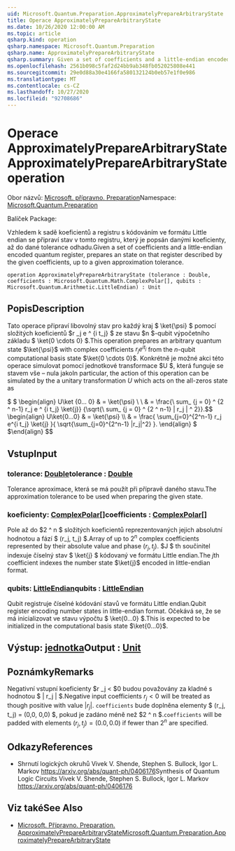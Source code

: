 ```yaml
---
uid: Microsoft.Quantum.Preparation.ApproximatelyPrepareArbitraryState
title: Operace ApproximatelyPrepareArbitraryState
ms.date: 10/26/2020 12:00:00 AM
ms.topic: article
qsharp.kind: operation
qsharp.namespace: Microsoft.Quantum.Preparation
qsharp.name: ApproximatelyPrepareArbitraryState
qsharp.summary: Given a set of coefficients and a little-endian encoded quantum register, prepares an state on that register described by the given coefficients, up to a given approximation tolerance.
ms.openlocfilehash: 2561b098c5faf2d24bb9ab348fb052025808e441
ms.sourcegitcommit: 29e0d88a30e4166fa580132124b0eb57e1f0e986
ms.translationtype: MT
ms.contentlocale: cs-CZ
ms.lasthandoff: 10/27/2020
ms.locfileid: "92708686"
---
```

# <a name="approximatelypreparearbitrarystate-operation"></a><span data-ttu-id="fd404-102">Operace ApproximatelyPrepareArbitraryState</span><span class="sxs-lookup"><span data-stu-id="fd404-102">ApproximatelyPrepareArbitraryState operation</span></span>

<span data-ttu-id="fd404-103">Obor názvů: [Microsoft. přípravno. Preparation](xref:Microsoft.Quantum.Preparation)</span><span class="sxs-lookup"><span data-stu-id="fd404-103">Namespace: [Microsoft.Quantum.Preparation](xref:Microsoft.Quantum.Preparation)</span></span>

<span data-ttu-id="fd404-104">Balíček [](https://nuget.org/packages/)</span><span class="sxs-lookup"><span data-stu-id="fd404-104">Package: [](https://nuget.org/packages/)</span></span>


<span data-ttu-id="fd404-105">Vzhledem k sadě koeficientů a registru s kódováním ve formátu Little endian se připraví stav v tomto registru, který je popsán danými koeficienty, až do dané tolerance odhadu.</span><span class="sxs-lookup"><span data-stu-id="fd404-105">Given a set of coefficients and a little-endian encoded quantum register, prepares an state on that register described by the given coefficients, up to a given approximation tolerance.</span></span>

```qsharp
operation ApproximatelyPrepareArbitraryState (tolerance : Double, coefficients : Microsoft.Quantum.Math.ComplexPolar[], qubits : Microsoft.Quantum.Arithmetic.LittleEndian) : Unit
```


## <a name="description"></a><span data-ttu-id="fd404-106">Popis</span><span class="sxs-lookup"><span data-stu-id="fd404-106">Description</span></span>

<span data-ttu-id="fd404-107">Tato operace připraví libovolný stav pro každý kraj $ \ket{\psi} $ pomocí složitých koeficientů $r _j e ^ {i t_j} $ ze stavu $n $-qubit výpočetního základu $ \ket{0 \cdots 0} $.</span><span class="sxs-lookup"><span data-stu-id="fd404-107">This operation prepares an arbitrary quantum state $\ket{\psi}$ with complex coefficients $r_j e^{i t_j}$ from the $n$-qubit computational basis state $\ket{0 \cdots 0}$.</span></span>
<span data-ttu-id="fd404-108">Konkrétně je možné akci této operace simulovat pomocí jednotkové transformace $U $, která funguje se stavem vše – nula jako</span><span class="sxs-lookup"><span data-stu-id="fd404-108">In particular, the action of this operation can be simulated by the a unitary transformation $U$ which acts on the all-zeros state as</span></span>

<span data-ttu-id="fd404-109">$ $ \begin{align} U\ket {0... 0} & = \ket{\psi} \\ \\ & = \frac{\ sum_ {j = 0} ^ {2 ^ n-1} r_j e ^ {i t_j} \ket{j}} {\sqrt{\ sum_ {j = 0} ^ {2 ^ n-1} | r_j | ^ 2}}.</span><span class="sxs-lookup"><span data-stu-id="fd404-109">$$ \begin{align} U\ket{0...0} & = \ket{\psi} \\\\ & = \frac{ \sum_{j=0}^{2^n-1} r_j e^{i t_j} \ket{j} }{ \sqrt{\sum_{j=0}^{2^n-1} |r_j|^2} }.</span></span>
<span data-ttu-id="fd404-110">\end{align} $ $</span><span class="sxs-lookup"><span data-stu-id="fd404-110">\end{align} $$</span></span>

## <a name="input"></a><span data-ttu-id="fd404-111">Vstup</span><span class="sxs-lookup"><span data-stu-id="fd404-111">Input</span></span>

### <a name="tolerance--double"></a><span data-ttu-id="fd404-112">tolerance: [Double](xref:microsoft.quantum.lang-ref.double)</span><span class="sxs-lookup"><span data-stu-id="fd404-112">tolerance : [Double](xref:microsoft.quantum.lang-ref.double)</span></span>

<span data-ttu-id="fd404-113">Tolerance aproximace, která se má použít při přípravě daného stavu.</span><span class="sxs-lookup"><span data-stu-id="fd404-113">The approximation tolerance to be used when preparing the given state.</span></span>


### <a name="coefficients--complexpolar"></a><span data-ttu-id="fd404-114">koeficienty: [ComplexPolar](xref:Microsoft.Quantum.Math.ComplexPolar)[]</span><span class="sxs-lookup"><span data-stu-id="fd404-114">coefficients : [ComplexPolar](xref:Microsoft.Quantum.Math.ComplexPolar)[]</span></span>

<span data-ttu-id="fd404-115">Pole až do $2 ^ n $ složitých koeficientů reprezentovaných jejich absolutní hodnotou a fází $ (r_j, t_j) $.</span><span class="sxs-lookup"><span data-stu-id="fd404-115">Array of up to $2^n$ complex coefficients represented by their absolute value and phase $(r_j, t_j)$.</span></span> <span data-ttu-id="fd404-116">$J $ th součinitel indexuje číselný stav $ \ket{j} $ kódovaný ve formátu Little endian.</span><span class="sxs-lookup"><span data-stu-id="fd404-116">The $j$th coefficient indexes the number state $\ket{j}$ encoded in little-endian format.</span></span>


### <a name="qubits--littleendian"></a><span data-ttu-id="fd404-117">qubits: [LittleEndian](xref:Microsoft.Quantum.Arithmetic.LittleEndian)</span><span class="sxs-lookup"><span data-stu-id="fd404-117">qubits : [LittleEndian](xref:Microsoft.Quantum.Arithmetic.LittleEndian)</span></span>

<span data-ttu-id="fd404-118">Qubit registruje číselné kódování stavů ve formátu Little endian.</span><span class="sxs-lookup"><span data-stu-id="fd404-118">Qubit register encoding number states in little-endian format.</span></span> <span data-ttu-id="fd404-119">Očekává se, že se má inicializovat ve stavu výpočtu $ \ket{0...0} $.</span><span class="sxs-lookup"><span data-stu-id="fd404-119">This is expected to be initialized in the computational basis state $\ket{0...0}$.</span></span>



## <a name="output--unit"></a><span data-ttu-id="fd404-120">Výstup: [jednotka](xref:microsoft.quantum.lang-ref.unit)</span><span class="sxs-lookup"><span data-stu-id="fd404-120">Output : [Unit](xref:microsoft.quantum.lang-ref.unit)</span></span>



## <a name="remarks"></a><span data-ttu-id="fd404-121">Poznámky</span><span class="sxs-lookup"><span data-stu-id="fd404-121">Remarks</span></span>

<span data-ttu-id="fd404-122">Negativní vstupní koeficienty $r _j < $0 budou považovány za kladné s hodnotou $ | r_j | $.</span><span class="sxs-lookup"><span data-stu-id="fd404-122">Negative input coefficients $r_j < 0$ will be treated as though positive with value $|r_j|$.</span></span> <span data-ttu-id="fd404-123">`coefficients` bude doplněna elementy $ (r_j, t_j) = (0,0, 0,0) $, pokud je zadáno méně než $2 ^ n $.</span><span class="sxs-lookup"><span data-stu-id="fd404-123">`coefficients` will be padded with elements $(r_j, t_j) = (0.0, 0.0)$ if fewer than $2^n$ are specified.</span></span>

## <a name="references"></a><span data-ttu-id="fd404-124">Odkazy</span><span class="sxs-lookup"><span data-stu-id="fd404-124">References</span></span>

- <span data-ttu-id="fd404-125">Shrnutí logických okruhů Vivek V. Shende, Stephen S. Bullock, Igor L. Markov https://arxiv.org/abs/quant-ph/0406176</span><span class="sxs-lookup"><span data-stu-id="fd404-125">Synthesis of Quantum Logic Circuits Vivek V. Shende, Stephen S. Bullock, Igor L. Markov https://arxiv.org/abs/quant-ph/0406176</span></span>

## <a name="see-also"></a><span data-ttu-id="fd404-126">Viz také</span><span class="sxs-lookup"><span data-stu-id="fd404-126">See Also</span></span>

- [<span data-ttu-id="fd404-127">Microsoft. Přípravno. Preparation. ApproximatelyPrepareArbitraryState</span><span class="sxs-lookup"><span data-stu-id="fd404-127">Microsoft.Quantum.Preparation.ApproximatelyPrepareArbitraryState</span></span>](xref:Microsoft.Quantum.Preparation.ApproximatelyPrepareArbitraryState)